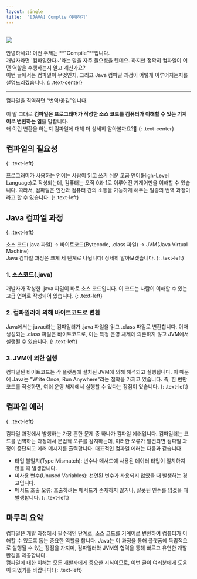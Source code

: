 ```yaml
---
layout: single
title:  "[JAVA] Complie 이해하기"
---
```

  <br>
  <img src="/assets/Complie2.png" style="max-width: 100%; height: auto;" /> 
  <br>
  <br>
  안녕하세요! 이번 주제는 **"Compile"**입니다. 
  <br>
  개발자라면 '컴파일한다~'라는 말을 자주 들으셨을 텐데요. 하지만 정확히 컴파일이 어떤 역할을 수행하는지 알고 계신가요? 
  <br>
  이번 글에서는 컴파일이 무엇인지, 그리고 Java 컴파일 과정이 어떻게 이루어지는지를 설명드리겠습니다.
  {: .text-center}
  
  <hr/>
  
  컴파일을 직역하면 “번역/옮김”입니다.  
  <br>
  이 말 그대로 **컴파일은 프로그래머가 작성한 소스 코드를 컴퓨터가 이해할 수 있는 기계어로 변환하는 일**을 말합니다. 
  <br>
  왜 이런 변환을 하는지 컴파일에 대해 더 상세히 알아볼까요?🏸
  {: .text-center}
  

## 컴파일의 필요성
{: .text-left}

프로그래머가 사용하는 언어는 사람이 읽고 쓰기 쉬운 고급 언어(High-Level Language)로 작성되는데, 컴퓨터는 오직 0과 1로 이루어진 기계어만을 이해할 수 있습니다. 따라서, 컴파일은 인간과 컴퓨터 간의 소통을 가능하게 해주는 일종의 번역 과정이라고 할 수 있습니다.
{: .text-left}

## Java 컴파일 과정
{: .text-left}

소스 코드(.java 파일) → 바이트코드(Bytecode, .class 파일) → JVM(Java Virtual Machine)
<br>
Java 컴파일 과정은 크게 세 단계로 나뉩니다! 상세히 알아보겠습니다.
{: .text-left}

### 1. 소스코드(.java)
개발자가 작성한 .java 파일이 바로 소스 코드입니다. 이 코드는 사람이 이해할 수 있는 고급 언어로 작성되어 있습니다.
{: .text-left}

### 2. 컴파일러에 의해 바이트코드로 변환
Java에서는 javac라는 컴파일러가 .java 파일을 읽고 .class 파일로 변환합니다. 이때 생성되는 .class 파일은 바이트코드로, 이는 특정 운영 체제에 의존하지 않고 JVM에서 실행될 수 있습니다.
{: .text-left}

### 3. JVM에 의한 실행
컴파일된 바이트코드는 각 플랫폼에 설치된 JVM에 의해 해석되고 실행됩니다. 이 때문에 Java는 "Write Once, Run Anywhere"라는 철학을 가지고 있습니다. 즉, 한 번만 코드를 작성하면, 여러 운영 체제에서 실행할 수 있다는 장점이 있습니다.
{: .text-left}

## 컴파일 에러
{: .text-left}

컴파일 과정에서 발생하는 가장 흔한 문제 중 하나가 컴파일 에러입니다. 컴파일러는 코드를 번역하는 과정에서 문법적 오류를 감지하는데, 이러한 오류가 발견되면 컴파일 과정이 중단되고 에러 메시지를 출력합니다. 대표적인 컴파일 에러는 다음과 같습니다 
- 타입 불일치(Type Mismatch): 변수나 메서드에 사용된 데이터 타입이 일치하지 않을 때 발생합니다.
- 미사용 변수(Unused Variables): 선언된 변수가 사용되지 않았을 때 발생하는 경고입니다.
- 메서드 호출 오류: 호출하려는 메서드가 존재하지 않거나, 잘못된 인수를 넘겼을 때 발생합니다.
{: .text-left}

## 마무리 요약
컴파일은 개발 과정에서 필수적인 단계로, 소스 코드를 기계어로 변환하여 컴퓨터가 이해할 수 있도록 돕는 중요한 역할을 합니다. Java는 이 과정을 통해 플랫폼에 독립적으로 실행될 수 있는 장점을 가지며, 컴파일러와 JVM의 협력을 통해 빠르고 유연한 개발 환경을 제공합니다.
<br>
컴파일에 대한 이해는 모든 개발자에게 중요한 지식이므로, 이번 글이 여러분에게 도움이 되었기를 바랍니다!
{: .text-left}
